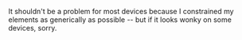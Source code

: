 It shouldn't be a problem for most devices because I constrained my elements as generically as possible -- but if it looks wonky on some devices, sorry.
